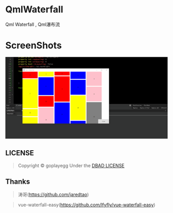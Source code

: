 # QmlWaterfall
Qml Waterfall , Qml瀑布流

# ScreenShots

![shot](./demo.gif)

## LICENSE
> Copyright &copy;  goplayegg Under the [DBAD LICENSE](LICENSE.md)

## Thanks
> 涛哥(https://github.com/jaredtao)

> vue-waterfall-easy(https://github.com/lfyfly/vue-waterfall-easy)
